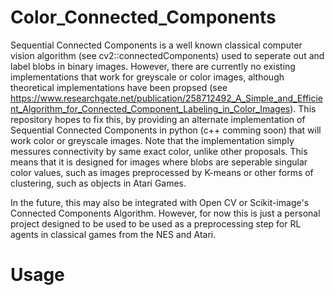 # Color_Connected_Components

Sequential Connected Components is a well known classical computer vision algorithm (see cv2::connectedComponents) used to seperate out and label blobs in binary images. However, there are currently no existing implementations that work for greyscale or color images, although theoretical implementations have been propsed (see https://www.researchgate.net/publication/258712492_A_Simple_and_Efficient_Algorithm_for_Connected_Component_Labeling_in_Color_Images). This repository hopes to fix this, by providing an alternate implementation of Sequential Connected Components in python (c++ comming soon) that will work color or greyscale images. Note that the implementation simply messures connectivity by same exact color, unlike other proposals. This means that it is designed for images where blobs are seperable singular color values, such as images preprocessed by K-means or other forms of clustering, such as objects in Atari Games.




In the future, this may also be integrated with Open CV or Scikit-image's Connected Components Algorithm. However, for now this is just a personal project designed to be used to be used as a preprocessing step for RL agents in classical games from the NES and Atari.



# Usage
